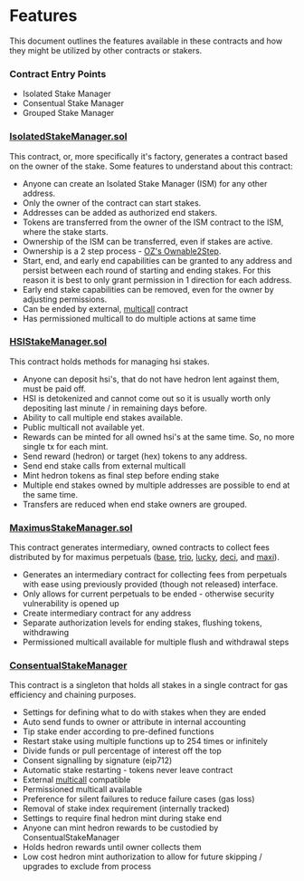 # Features

This document outlines the features available in these contracts and how they might be utilized by other contracts or stakers.

### Contract Entry Points

- Isolated Stake Manager
- Consentual Stake Manager
- Grouped Stake Manager

### [IsolatedStakeManager.sol](./contracts/IsolatedStakeManager.sol)

This contract, or, more specifically it's factory, generates a contract based on the owner of the stake. Some features to understand about this contract:
* Anyone can create an Isolated Stake Manager (ISM) for any other address.
* Only the owner of the contract can start stakes.
* Addresses can be added as authorized end stakers.
* Tokens are transferred from the owner of the ISM contract to the ISM, where the stake starts.
* Ownership of the ISM can be transferred, even if stakes are active.
* Ownership is a 2 step process - [OZ's Ownable2Step](https://docs.openzeppelin.com/contracts/4.x/api/access#Ownable2Step).
* Start, end, and early end capabilities can be granted to any address and persist between each round of starting and ending stakes. For this reason it is best to only grant permission in 1 direction for each address.
* Early end stake capabilities can be removed, even for the owner by adjusting permissions.
* Can be ended by external, [multicall](https://github.com/mds1/multicall) contract
* Has permissioned multicall to do multiple actions at same time

### [HSIStakeManager.sol](./contracts/HSIStakeManager.sol)

This contract holds methods for managing hsi stakes.
* Anyone can deposit hsi's, that do not have hedron lent against them, must be paid off.
* HSI is detokenized and cannot come out so it is usually worth only depositing last minute / in remaining days before.
* Ability to call multiple end stakes available.
* Public multicall not available yet.
* Rewards can be minted for all owned hsi's at the same time. So, no more single tx for each mint.
* Send reward (hedron) or target (hex) tokens to any address.
* Send end stake calls from external multicall
* Mint hedron tokens as final step before ending stake
* Multiple end stakes owned by multiple addresses are possible to end at the same time.
* Transfers are reduced when end stake owners are grouped.

### [MaximusStakeManager.sol](./contracts/MaximusStakeManager.sol)

This contract generates intermediary, owned contracts to collect fees distributed by for maximus perpetuals ([base](https://etherscan.io/address/0xe9f84d418B008888A992Ff8c6D22389C2C3504e0), [trio](https://etherscan.io/address/0xF55cD1e399e1cc3D95303048897a680be3313308), [lucky](https://etherscan.io/address/0x6B0956258fF7bd7645aa35369B55B61b8e6d6140), [deci](https://etherscan.io/address/0x6b32022693210cD2Cfc466b9Ac0085DE8fC34eA6), and [maxi](https://etherscan.io/address/0x0d86EB9f43C57f6FF3BC9E23D8F9d82503f0e84b)).

* Generates an intermediary contract for collecting fees from perpetuals with ease using previously provided (though not released) interface.
* Only allows for current perpetuals to be ended - otherwise security vulnerability is opened up
* Create intermediary contract for any address
* Separate authorization levels for ending stakes, flushing tokens, withdrawing
* Permissioned multicall available for multiple flush and withdrawal steps

### [ConsentualStakeManager](./contracts/ConsentualStakeManager.sol)

This contract is a singleton that holds all stakes in a single contract for gas efficiency and chaining purposes.

* Settings for defining what to do with stakes when they are ended
* Auto send funds to owner or attribute in internal accounting
* Tip stake ender according to pre-defined functions
* Restart stake using multiple functions up to 254 times or infinitely
* Divide funds or pull percentage of interest off the top
* Consent signalling by signature (eip712)
* Automatic stake restarting - tokens never leave contract
* External [multicall](https://github.com/mds1/multicall) compatible
* Permissioned multicall available
* Preference for silent failures to reduce failure cases (gas loss)
* Removal of stake index requirement (internally tracked)
* Settings to require final hedron mint during stake end
* Anyone can mint hedron rewards to be custodied by ConsentualStakeManager
* Holds hedron rewards until owner collects them
* Low cost hedron mint authorization to allow for future skipping / upgrades to exclude from process
